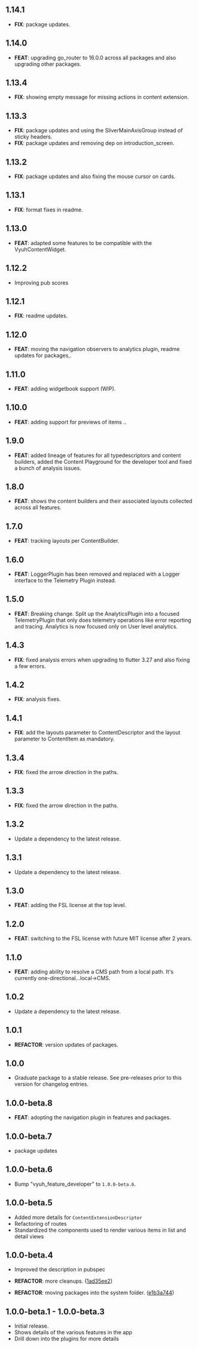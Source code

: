 ## 1.14.1

 - **FIX**: package updates.

## 1.14.0

 - **FEAT**: upgrading go_router to 16.0.0 across all packages and also upgrading other packages.

## 1.13.4

 - **FIX**: showing empty message for missing actions in content extension.

## 1.13.3

 - **FIX**: package updates and using the SliverMainAxisGroup instead of sticky headers.
 - **FIX**: package updates and removing dep on introduction_screen.

## 1.13.2

 - **FIX**: package updates and also fixing the mouse cursor on cards.

## 1.13.1

 - **FIX**: format fixes in readme.

## 1.13.0

 - **FEAT**: adapted some features to be compatible with the VyuhContentWidget.

## 1.12.2

 - Improving pub scores

## 1.12.1

 - **FIX**: readme updates.

## 1.12.0

 - **FEAT**: moving the navigation observers to analytics plugin, readme updates for packages,.

## 1.11.0

 - **FEAT**: adding widgetbook support (WIP).

## 1.10.0

 - **FEAT**: adding support for previews of items ..

## 1.9.0

 - **FEAT**: added lineage of features for all typedescriptors and content builders, added the Content Playground for the developer tool and fixed a bunch of analysis issues.

## 1.8.0

 - **FEAT**: shows the content builders and their associated layouts collected across all features.

## 1.7.0

 - **FEAT**: tracking layouts per ContentBuilder.

## 1.6.0

 - **FEAT**: LoggerPlugin has been removed and replaced with a Logger interface to the Telemetry Plugin instead.

## 1.5.0

 - **FEAT**: Breaking change. Split up the AnalyticsPlugin into a focused TelemetryPlugin that only does telemetry operations like error reporting and tracing. Analytics is now focused only on User level analytics.

## 1.4.3

 - **FIX**: fixed analysis errors when upgrading to flutter 3.27 and also fixing a few errors.

## 1.4.2

 - **FIX**: analysis fixes.

## 1.4.1

 - **FIX**: add the layouts parameter to ContentDescriptor and the layout parameter to ContentItem as mandatory.

## 1.3.4

 - **FIX**: fixed the arrow direction in the paths.

## 1.3.3

 - **FIX**: fixed the arrow direction in the paths.

## 1.3.2

 - Update a dependency to the latest release.

## 1.3.1

 - Update a dependency to the latest release.

## 1.3.0

 - **FEAT**: adding the FSL license at the top level.

## 1.2.0

 - **FEAT**: switching to the FSL license with future MIT license after 2 years.

## 1.1.0

 - **FEAT**: adding ability to resolve a CMS path from a local path. It's currently one-directional...local->CMS.

## 1.0.2

 - Update a dependency to the latest release.

## 1.0.1

 - **REFACTOR**: version updates of packages.

## 1.0.0

 - Graduate package to a stable release. See pre-releases prior to this version for changelog entries.

## 1.0.0-beta.8

 - **FEAT**: adopting the navigation plugin in features and packages.

## 1.0.0-beta.7

 - package updates

## 1.0.0-beta.6

 - Bump "vyuh_feature_developer" to `1.0.0-beta.6`.

## 1.0.0-beta.5

- Added more details for `ContentExtensionDescriptor`
- Refactoring of routes
- Standardized the components used to render various items in list and detail
  views

## 1.0.0-beta.4

- Improved the description in pubspec

- **REFACTOR**: more cleanups.
  ([1ad35ee2](https://github.com/vyuh-tech/vyuh/commit/1ad35ee20a195dd4f4a59eedb91327ea9280cd8c))
- **REFACTOR**: moving packages into the system folder.
  ([e1b3a744](https://github.com/vyuh-tech/vyuh/commit/e1b3a744e16d2c464ce8128a6782d47f85f8e5ed))

## 1.0.0-beta.1 - 1.0.0-beta.3

- Initial release.
- Shows details of the various features in the app
- Drill down into the plugins for more details

